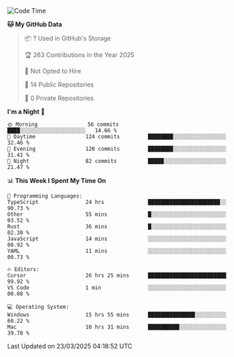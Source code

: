 <!--START_SECTION:waka-->
![Code Time](http://img.shields.io/badge/Code%20Time-6%2C806%20hrs%2039%20mins-blue)

**🐱 My GitHub Data** 

> 📦 ? Used in GitHub's Storage 
 > 
> 🏆 263 Contributions in the Year 2025
 > 
> 🚫 Not Opted to Hire
 > 
> 📜 14 Public Repositories 
 > 
> 🔑 0 Private Repositories 
 > 
**I'm a Night 🦉** 

```text
🌞 Morning                56 commits          ████░░░░░░░░░░░░░░░░░░░░░   14.66 % 
🌆 Daytime                124 commits         ████████░░░░░░░░░░░░░░░░░   32.46 % 
🌃 Evening                120 commits         ████████░░░░░░░░░░░░░░░░░   31.41 % 
🌙 Night                  82 commits          █████░░░░░░░░░░░░░░░░░░░░   21.47 % 
```


📊 **This Week I Spent My Time On** 

```text
💬 Programming Languages: 
TypeScript               24 hrs              ███████████████████████░░   90.73 % 
Other                    55 mins             █░░░░░░░░░░░░░░░░░░░░░░░░   03.52 % 
Rust                     36 mins             █░░░░░░░░░░░░░░░░░░░░░░░░   02.30 % 
JavaScript               14 mins             ░░░░░░░░░░░░░░░░░░░░░░░░░   00.92 % 
YAML                     11 mins             ░░░░░░░░░░░░░░░░░░░░░░░░░   00.73 % 

🔥 Editors: 
Cursor                   26 hrs 25 mins      █████████████████████████   99.92 % 
VS Code                  1 min               ░░░░░░░░░░░░░░░░░░░░░░░░░   00.08 % 

💻 Operating System: 
Windows                  15 hrs 55 mins      ███████████████░░░░░░░░░░   60.22 % 
Mac                      10 hrs 31 mins      ██████████░░░░░░░░░░░░░░░   39.78 % 
```


 Last Updated on 23/03/2025 04:18:52 UTC
<!--END_SECTION:waka-->

